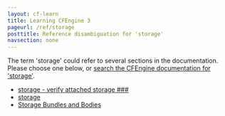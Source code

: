 ```yaml
---
layout: cf-learn
title: Learning CFEngine 3
pageurl: /ref/storage
posttitle: Reference disambiguation for 'storage'
navsection: none
---
```


The term 'storage' could refer to several sections in the documentation. Please choose one below, or
[search the CFEngine documentation for 'storage'](http://docs.cfengine.com/latest/search.html?q=storage).

- [storage - verify attached storage \#\#\#](http://docs.cfengine.com/latest/guide-writing-and-serving-policy-promises-available-in-cfengine.html#storage-verify-attached-storage-###)
- [storage](http://docs.cfengine.com/latest/reference-promise-types-storage.html#storage)
- [Storage Bundles and Bodies](http://docs.cfengine.com/latest/reference-standard-library-storage.html#storage-bundles-and-bodies)
